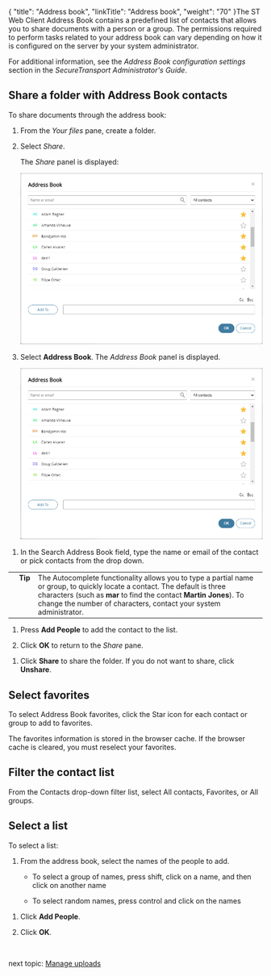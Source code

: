 {
    "title": "Address book",
    "linkTitle": "Address book",
    "weight": "70"
}The ST Web Client Address Book contains a predefined list of contacts that allows you to share documents with a person or a group. The permissions required to perform tasks related to your address book can vary depending on how it is configured on the server by your system administrator.



For additional information, see the *Address Book configuration settings* section in the <span cshid="admin" data-version="5.3.1">*SecureTransport Administrator's Guide*</span>.



## Share a folder with Address Book contacts



To share documents through the address book:



1.  From the *Your files* pane, create a folder.

2.  Select *Share*.  

    The *Share* panel is displayed:  

    

    ![Web Client Shared files create folder screen example](WC_Addressbook.png)

3.  Select **Address Book**. The *Address Book* panel is displayed.  

    

    ![ST Web Client example screen for Address Book](WC_Addressbook.png)



<!-- -->



1.  In the Search Address Book field, type the name or email of the contact or pick contacts from the drop down.



<table cellpadding="0" cellspacing="0">
   <col/>
   <col/>
   <col/>
      <tr>
         <td valign="top">         </td>
         <td valign="top"><span><b>Tip  </b></span>
         </td>
         <td data-mc-autonum="&lt;b&gt;Tip  &lt;/b&gt;" valign="top">The Autocomplete functionality allows you to type a partial name or group, to quickly locate a contact. The default is three characters (such as <strong>mar</strong> to find the contact <strong>Martin Jones</strong>). To change the number of characters, contact your system administrator.         </td>
      </tr>
</table>



1.  Press **Add People** to add the contact to the list.

2.  Click **OK** to return to the *Share* pane.



<!-- -->



1.  Click **Share** to share the folder. If you do not want to share, click **Unshare**.



## <span id="Select"></span>Select favorites



To select Address Book favorites, click the Star icon for each contact or group to add to favorites.



The favorites information is stored in the browser cache. If the browser cache is cleared, you must reselect your favorites.



## Filter the contact list



From the Contacts drop-down filter list, select All contacts, Favorites, or All groups.



## Select a list



To select a list:



1.  From the address book, select the names of the people to add.

    -   To select a group of names, press shift, click on a name, and then click on another name

    -   To select random names, press control and click on the names



<!-- -->



1.  Click **Add People**.

2.  Click **OK**.



 



next topic: [Manage uploads](../022-managing_uploads)

